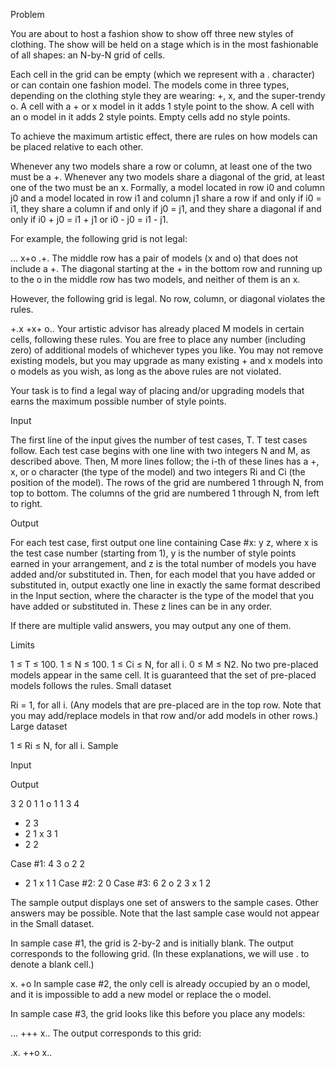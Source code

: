 Problem

You are about to host a fashion show to show off three new styles of clothing. The show will be held on a stage which is in the most fashionable of all shapes: an N-by-N grid of cells.

Each cell in the grid can be empty (which we represent with a . character) or can contain one fashion model. The models come in three types, depending on the clothing style they are wearing: +, x, and the super-trendy o. A cell with a + or x model in it adds 1 style point to the show. A cell with an o model in it adds 2 style points. Empty cells add no style points.

To achieve the maximum artistic effect, there are rules on how models can be placed relative to each other.

Whenever any two models share a row or column, at least one of the two must be a +.
Whenever any two models share a diagonal of the grid, at least one of the two must be an x.
Formally, a model located in row i0 and column j0 and a model located in row i1 and column j1 share a row if and only if i0 = i1, they share a column if and only if j0 = j1, and they share a diagonal if and only if i0 + j0 = i1 + j1 or i0 - j0 = i1 - j1.

For example, the following grid is not legal:

...
x+o
.+.
The middle row has a pair of models (x and o) that does not include a +. The diagonal starting at the + in the bottom row and running up to the o in the middle row has two models, and neither of them is an x.

However, the following grid is legal. No row, column, or diagonal violates the rules.

+.x
+x+
o..
Your artistic advisor has already placed M models in certain cells, following these rules. You are free to place any number (including zero) of additional models of whichever types you like. You may not remove existing models, but you may upgrade as many existing + and x models into o models as you wish, as long as the above rules are not violated.

Your task is to find a legal way of placing and/or upgrading models that earns the maximum possible number of style points.

Input

The first line of the input gives the number of test cases, T. T test cases follow. Each test case begins with one line with two integers N and M, as described above. Then, M more lines follow; the i-th of these lines has a +, x, or o character (the type of the model) and two integers Ri and Ci (the position of the model). The rows of the grid are numbered 1 through N, from top to bottom. The columns of the grid are numbered 1 through N, from left to right.

Output

For each test case, first output one line containing Case #x: y z, where x is the test case number (starting from 1), y is the number of style points earned in your arrangement, and z is the total number of models you have added and/or substituted in. Then, for each model that you have added or substituted in, output exactly one line in exactly the same format described in the Input section, where the character is the type of the model that you have added or substituted in. These z lines can be in any order.

If there are multiple valid answers, you may output any one of them.

Limits

1 ≤ T ≤ 100.
1 ≤ N ≤ 100.
1 ≤ Ci ≤ N, for all i.
0 ≤ M ≤ N2.
No two pre-placed models appear in the same cell.
It is guaranteed that the set of pre-placed models follows the rules.
Small dataset

Ri = 1, for all i. (Any models that are pre-placed are in the top row. Note that you may add/replace models in that row and/or add models in other rows.)
Large dataset

1 ≤ Ri ≤ N, for all i.
Sample


Input 
 	
Output 
 
3
2 0
1 1
o 1 1
3 4
+ 2 3
+ 2 1
x 3 1
+ 2 2

Case #1: 4 3
o 2 2
+ 2 1
x 1 1
Case #2: 2 0
Case #3: 6 2
o 2 3
x 1 2

The sample output displays one set of answers to the sample cases. Other answers may be possible. Note that the last sample case would not appear in the Small dataset.

In sample case #1, the grid is 2-by-2 and is initially blank. The output corresponds to the following grid. (In these explanations, we will use . to denote a blank cell.)

x.
+o
In sample case #2, the only cell is already occupied by an o model, and it is impossible to add a new model or replace the o model.

In sample case #3, the grid looks like this before you place any models:

...
+++
x..
The output corresponds to this grid:

.x.
++o
x..